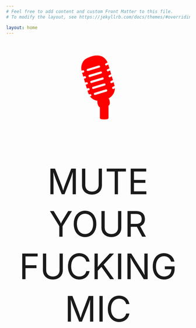 ```yaml
---
# Feel free to add content and custom Front Matter to this file.
# To modify the layout, see https://jekyllrb.com/docs/themes/#overriding-theme-defaults

layout: home
---
```


<style type="text/css">
.anim {
  font-size: 144pt;
  text-align: center;
}

#spin {
  color:red;
}
#spin:after {
  content:"";
  animation: spin 3s linear infinite;
}
@keyframes spin {
  0% { content: "\1f399"; }
  10% { content: "\1f6ab"; }
  20% { content:"\1f399"; }
  30% { content: "\1f6ab"; }
  40% { content:"\1f399"; }
  50% { content: "\1f6ab"; }
  60% { content: "\1f92b"; }
  70% { content: "\1f6ab"; }
  80% { content: "\1f910"; }
  90% { content: "\1f6ab"; }
  100% { content: "IDIOT"; }
}
</style>

<div class="anim" id="spin">
</div>

<div style="font-size: 72pt; text-align: center;">
MUTE YOUR FUCKING MIC
</div>
